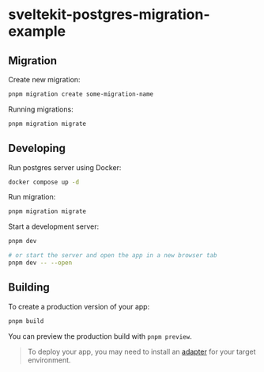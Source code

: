 # sveltekit-postgres-migration-example

## Migration

Create new migration:

```bash
pnpm migration create some-migration-name
```

Running migrations:

```bash
pnpm migration migrate
```

## Developing

Run postgres server using Docker:

```bash
docker compose up -d
```

Run migration:

```bash
pnpm migration migrate
```

Start a development server:

```bash
pnpm dev

# or start the server and open the app in a new browser tab
pnpm dev -- --open
```

## Building

To create a production version of your app:

```bash
pnpm build
```

You can preview the production build with `pnpm preview`.

> To deploy your app, you may need to install an [adapter](https://kit.svelte.dev/docs/adapters) for your target environment.

